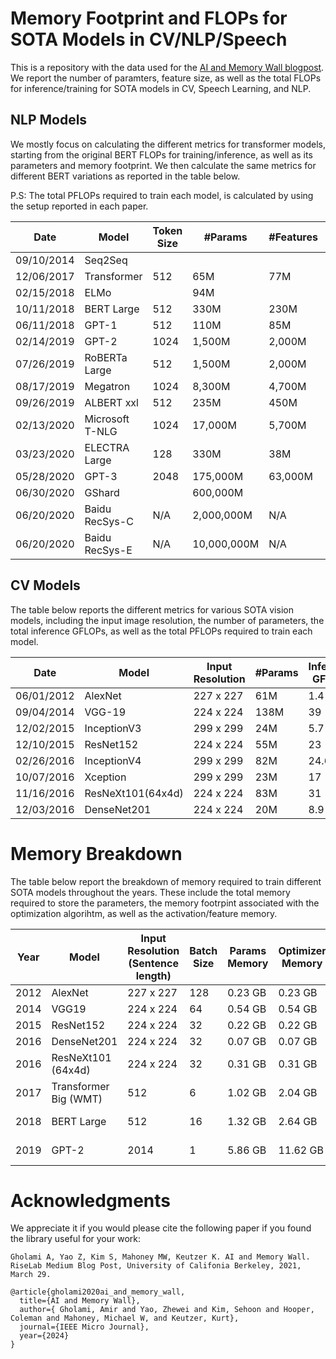 # Memory Footprint and FLOPs for SOTA Models in CV/NLP/Speech

This is a repository with the data used for the [AI and Memory Wall blogpost](https://medium.com/riselab/ai-and-memory-wall-2cb4265cb0b8). We report the number of paramters, feature size, as well as the total FLOPs for inference/training for SOTA models in CV, Speech Learning, and NLP. 


## NLP Models
We mostly focus on calculating the different metrics for transformer models, starting from the original BERT FLOPs for training/inference, as well as its parameters and memory footprint. We then calculate the same metrics for different BERT variations as reported in the table below.

P.S: The total PFLOPs required to train each model, is calculated by using the setup reported in each paper.


|    Date    |      Model      | Token Size |   #Params   | #Features | Inference GFLOPs | Training PFLOPs |
|------------|-----------------|------------|-------------|-----------|------------------|-----------------|
| 09/10/2014 | Seq2Seq         |            |             |           |                  | 11,000          |
| 12/06/2017 | Transformer     | 512        | 65M         | 77M       | 54               | 23,000          |
| 02/15/2018 | ELMo            |            | 94M         |           |                  | 3,300           |
| 10/11/2018 | BERT Large      | 512        | 330M        | 230M      | 340              | 250,000         |
| 06/11/2018 | GPT-1           | 512        | 110M        | 85M       | 96               | 57,000          |
| 02/14/2019 | GPT-2           | 1024       | 1,500M      | 2,000M    | 3,400            |                 |
| 07/26/2019 | RoBERTa Large   | 512        | 1,500M      | 2,000M    | 3,400            | 4,300,000       |
| 08/17/2019 | Megatron        | 1024       | 8,300M      | 4,700M    | 18,000           | 8,100,000       |
| 09/26/2019 | ALBERT xxl      | 512        | 235M        | 450M      | 2,500            | 31,000,000      |
| 02/13/2020 | Microsoft T-NLG | 1024       | 17,000M     | 5,700M    | 36,000           | 28,000,000      |
| 03/23/2020 | ELECTRA Large   | 128        | 330M        | 38M       | 79               | 3,100,000       |
| 05/28/2020 | GPT-3           | 2048       | 175,000M    | 63,000M   | 740,000          | 310,000,000     |
| 06/30/2020 | GShard          |            | 600,000M    |           |                  |                 |
| 06/20/2020 | Baidu RecSys-C  | N/A        | 2,000,000M  | N/A       | ~O(0.1)          | N/A             |
| 06/20/2020 | Baidu RecSys-E  | N/A        | 10,000,000M | N/A       | ~O(0.1)          | N/A             |


## CV Models
The table below reports the different metrics for various SOTA vision models, including the input image resolution, the number of parameters, the total inference GFLOPs, as well as the total PFLOPs required to train each model.

|    Date    |       Model       | Input Resolution | #Params | Inference GFLOPs | Training PFLOPs |
|------------|-------------------|------------------|---------|------------------|-----------------|
| 06/01/2012 | AlexNet           | 227 x 227        | 61M     |              1.4 | 460             |
| 09/04/2014 | VGG-19            | 224 x 224        | 138M    |               39 | 11,000          |
| 12/02/2015 | InceptionV3       | 299 x 299        | 24M     |              5.7 | 100,000         |
| 12/10/2015 | ResNet152         | 224 x 224        | 55M     |               23 | 11,000          |
| 02/26/2016 | InceptionV4       | 299 x 299        | 82M     |             24.6 |                 |
| 10/07/2016 | Xception          | 299 x 299        | 23M     |               17 | 450,000         |
| 11/16/2016 | ResNeXt101(64x4d) | 224 x 224        | 83M     |               31 | 12,000          |
| 12/03/2016 | DenseNet201       | 224 x 224        | 20M     |              8.9 | 2,800           |


# Memory Breakdown
The table below report the breakdown of memory required to train different SOTA models throughout the years. These include the total memory required to store the parameters, the memory footrpint associated with the optimization algorihtm, as well as the activation/feature memory.

| Year |         Model         | Input Resolution (Sentence length) | Batch Size | Params Memory | Optimizer Memory | Activation Memory | Total Memory |
|------|-----------------------|------------------------------------|------------|---------------|------------------|-------------------|--------------|
| 2012 | AlexNet               | 227 x 227                          |        128 | 0.23 GB       | 0.23 GB          | 0.71 GB           | 1.71 GB      |
| 2014 | VGG19                 | 224 x 224                          |         64 | 0.54 GB       | 0.54 GB          | 4.64 GB           | 5.72 GB      |
| 2015 | ResNet152             | 224 x 224                          |         32 | 0.22 GB       | 0.22 GB          | 5.14 GB           | 5.58 GB      |
| 2016 | DenseNet201           | 224 x 224                          |         32 | 0.07 GB       | 0.07 GB          | 6.04 GB           | 6.18 GB      |
| 2016 | ResNeXt101 (64x4d)    | 224 x 224                          |         32 | 0.31 GB       | 0.31 GB          | 7.34 GB           | 7.96 GB      |
| 2017 | Transformer Big (WMT) | 512                                |          6 | 1.02 GB       | 2.04 GB          | 11.78 GB          | 14.84 GB     |
| 2018 | BERT Large            | 512                                |         16 | 1.32 GB       | 2.64 GB          | 14.38 GB          | 18.34 GB     |
| 2019 | GPT-2                 | 2014                               |          1 | 5.86 GB       | 11.62 GB         | 8.63 GB           | 26.21 GB     |


# Acknowledgments
We appreciate it if you would please cite the following paper if you found the library useful for your work:

```text
Gholami A, Yao Z, Kim S, Mahoney MW, Keutzer K. AI and Memory Wall. RiseLab Medium Blog Post, University of Califonia Berkeley, 2021, March 29.
```

```text
@article{gholami2020ai_and_memory_wall,
  title={AI and Memory Wall},
  author={ Gholami, Amir and Yao, Zhewei and Kim, Sehoon and Hooper, Coleman and Mahoney, Michael W, and Keutzer, Kurt},
  journal={IEEE Micro Journal},
  year={2024}
}
```
